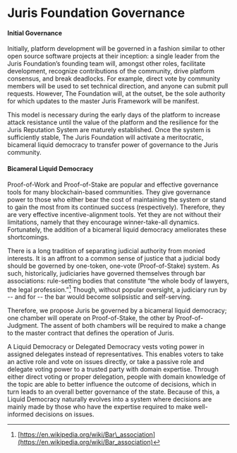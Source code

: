 # Juris Foundation Governance

#### Initial Governance

Initially, platform development will be governed in a fashion similar to other open source software projects at their inception: a single leader from the Juris Foundation’s founding team will, amongst other roles, facilitate development, recognize contributions of the community, drive platform consensus, and break deadlocks. For example, direct vote by community members will be used to set technical direction, and anyone can submit pull requests. However, The Foundation will, at the outset, be the sole authority for which updates to the master Juris Framework will be manifest.

This model is necessary during the early days of the platform to increase attack resistance until the value of the platform and the resilience for the Juris Reputation System are maturely established. Once the system is sufficiently stable, The Juris Foundation will activate a meritocratic, bicameral liquid democracy to transfer power of governance to the Juris community.

#### Bicameral Liquid Democracy

Proof-of-Work and Proof-of-Stake are popular and effective governance tools for many blockchain-based communities. They give governance power to those who either bear the cost of maintaining the system or stand to gain the most from its continued success \(respectively\). Therefore, they are very effective incentive-alignment tools. Yet they are not without their limitations, namely that they encourage winner-take-all dynamics. Fortunately, the addition of a bicameral liquid democracy ameliorates these shortcomings.

There is a long tradition of separating judicial authority from monied interests. It is an affront to a common sense of justice that a judicial body should be governed by one-token, one-vote \(Proof-of-Stake\) system. As such, historically, judiciaries have governed themselves through bar associations: rule-setting bodies that constitute “the whole body of lawyers, the legal profession.”[^18] Though, without popular oversight, a judiciary run by -- and for -- the bar would become solipsistic and self-serving.

Therefore, we propose Juris be governed by a bicameral liquid democracy; one chamber will operate on Proof-of-Stake, the other by Proof-of-Judgment. The assent of both chambers will be required to make a change to the master contract that defines the operation of Juris.

A Liquid Democracy or Delegated Democracy vests voting power in assigned delegates instead of representatives. This enables voters to take an active role and vote on issues directly, or take a passive role and delegate voting power to a trusted party with domain expertise. Through either direct voting or proper delegation, people with domain knowledge of the topic are able to better influence the outcome of decisions, which in turn leads to an overall better governance of the state. Because of this, a Liquid Democracy naturally evolves into a system where decisions are mainly made by those who have the expertise required to make well-informed decisions on issues.

[^18]: [https://en.wikipedia.org/wiki/Bar\_association](https://en.wikipedia.org/wiki/Bar_association)